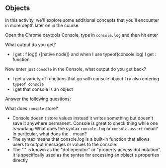 ## Objects

In this activity, we'll explore some additional concepts that you'll encounter in more depth later on in the course.

Open the Chrome devtools Console, type in `console.log` and then hit enter

What output do you get?
- I get : f log() {[native node]} and when I use typeof(console.log) I get : function

Now enter just `console` in the Console, what output do you get back?
- I get a variety of functions that go with console object
Try also entering `typeof console`
- I get that console is an object

Answer the following questions:

What does `console` store?
- Console doesn't store values instead it writes something but doesn't save it anywhere permanent. Console is great to check thing while one is working
What does the syntax `console.log` or `console.assert` mean? In particular, what does the `.` mean?
- The syntax means that console.log is a built-in function that allows users to output messages or values to the console.
- The "." is known as the "dot operator" or "property access dot notation". It is specifically used as the syntax for accessing an object's properties directly 
